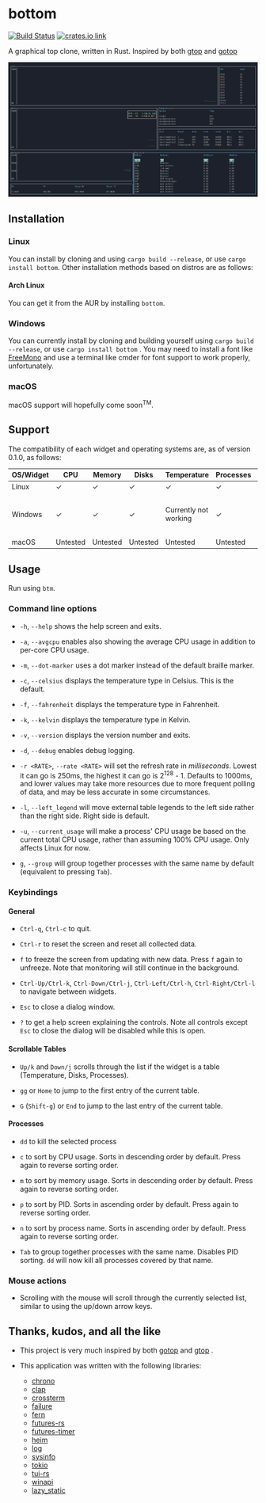 # bottom

[![Build Status](https://travis-ci.com/ClementTsang/bottom.svg?token=1wvzVgp94E1TZyPNs8JF&branch=master)](https://travis-ci.com/ClementTsang/bottom) [![crates.io link](https://img.shields.io/crates/v/bottom.svg)](https://crates.io/crates/bottom)

A graphical top clone, written in Rust. Inspired by both [gtop](https://github.com/aksakalli/gtop) and [gotop](https://github.com/cjbassi/gotop)

![Quick demo recording](assets/recording_1.gif)

## Installation

### Linux

You can install by cloning and using `cargo build --release`, or use `cargo install bottom`. Other installation methods based on distros are as follows:

#### Arch Linux

You can get it from the AUR by installing `bottom`.

### Windows

You can currently install by cloning and building yourself using `cargo build --release`, or use `cargo install bottom`
. You may need to install a font like [FreeMono](https://fonts2u.com/free-monospaced.font) and use a terminal like cmder for font support to work properly, unfortunately.

### macOS

macOS support will hopefully come soon<sup>TM</sup>.

## Support

The compatibility of each widget and operating systems are, as of version 0.1.0, as follows:

| OS/Widget | CPU      | Memory   | Disks    | Temperature           | Processes | Networks                                      |
| --------- | -------- | -------- | -------- | --------------------- | --------- | --------------------------------------------- |
| Linux     | ✓        | ✓        | ✓        | ✓                     | ✓         | ✓                                             |
| Windows   | ✓        | ✓        | ✓        | Currently not working | ✓         | Partially supported (total RX/TX unavailable) |
| macOS     | Untested | Untested | Untested | Untested              | Untested  | Untested                                      |

## Usage

Run using `btm`.

### Command line options

- `-h`, `--help` shows the help screen and exits.

- `-a`, `--avgcpu` enables also showing the average CPU usage in addition to per-core CPU usage.

- `-m`, `--dot-marker` uses a dot marker instead of the default braille marker.

- `-c`, `--celsius` displays the temperature type in Celsius. This is the default.

- `-f`, `--fahrenheit` displays the temperature type in Fahrenheit.

- `-k`, `--kelvin` displays the temperature type in Kelvin.

- `-v`, `--version` displays the version number and exits.

- `-d`, `--debug` enables debug logging.

- `-r <RATE>`, `--rate <RATE>` will set the refresh rate in _milliseconds_. Lowest it can go is 250ms, the highest it can go is 2<sup>128</sup> - 1. Defaults to 1000ms, and lower values may take more resources due to more frequent polling of data, and may be less accurate in some circumstances.

- `-l`, `--left_legend` will move external table legends to the left side rather than the right side. Right side is default.

- `-u`, `--current_usage` will make a process' CPU usage be based on the current total CPU usage, rather than assuming 100% CPU usage. Only affects Linux for now.

- `g`, `--group` will group together processes with the same name by default (equivalent to pressing `Tab`).

### Keybindings

#### General

- `Ctrl-q`, `Ctrl-c` to quit.

- `Ctrl-r` to reset the screen and reset all collected data.

- `f` to freeze the screen from updating with new data. Press `f` again to unfreeze. Note that monitoring will still continue in the background.

- `Ctrl-Up/Ctrl-k`, `Ctrl-Down/Ctrl-j`, `Ctrl-Left/Ctrl-h`, `Ctrl-Right/Ctrl-l` to navigate between widgets.

- `Esc` to close a dialog window.

- `?` to get a help screen explaining the controls. Note all controls except `Esc` to close the dialog will be disabled while this is open.

#### Scrollable Tables

- `Up/k` and `Down/j` scrolls through the list if the widget is a table (Temperature, Disks, Processes).

- `gg` or `Home` to jump to the first entry of the current table.

- `G` (`Shift-g`) or `End` to jump to the last entry of the current table.

#### Processes

- `dd` to kill the selected process

- `c` to sort by CPU usage. Sorts in descending order by default. Press again to reverse sorting order.

- `m` to sort by memory usage. Sorts in descending order by default. Press again to reverse sorting order.

- `p` to sort by PID. Sorts in ascending order by default. Press again to reverse sorting order.

- `n` to sort by process name. Sorts in ascending order by default. Press again to reverse sorting order.

- `Tab` to group together processes with the same name. Disables PID sorting. `dd` will now kill all processes covered by that name.

### Mouse actions

- Scrolling with the mouse will scroll through the currently selected list, similar to using the up/down arrow keys.

## Thanks, kudos, and all the like

- This project is very much inspired by both [gotop](https://github.com/cjbassi/gotop) and [gtop](https://github.com/aksakalli/gtop) .

- This application was written with the following libraries:
  - [chrono](https://github.com/chronotope/chrono)
  - [clap](https://github.com/clap-rs/clap)
  - [crossterm](https://github.com/TimonPost/crossterm)
  - [failure](https://github.com/rust-lang-nursery/failure)
  - [fern](https://github.com/daboross/fern)
  - [futures-rs](https://github.com/rust-lang-nursery/futures-rs)
  - [futures-timer](https://github.com/rustasync/futures-timer)
  - [heim](https://github.com/heim-rs/heim)
  - [log](https://github.com/rust-lang-nursery/log)
  - [sysinfo](https://github.com/GuillaumeGomez/sysinfo)
  - [tokio](https://github.com/tokio-rs/tokio)
  - [tui-rs](https://github.com/fdehau/tui-rs)
  - [winapi](https://github.com/retep998/winapi-rs)
  - [lazy_static](https://github.com/rust-lang-nursery/lazy-static.rs)
